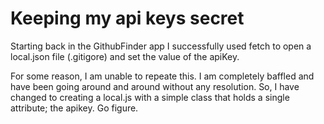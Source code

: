 # Keeping my api keys secret

Starting back in the GithubFinder app I successfully used fetch to open
a local.json file (.gitigore) and set the value of the apiKey. 

For some reason, I am unable to repeate this. I am completely baffled and have been going around and around without any resolution. So, I have changed to creating a local.js with a simple class that holds a single attribute; the apikey. Go figure.